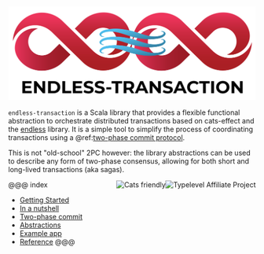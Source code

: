 <div align="center"><img src="logo.svg" width="700"/></div>

`endless-transaction` is a Scala library that provides a flexible functional abstraction to orchestrate distributed transactions based on cats-effect and the [endless](https://endless4s.github.io/) library. It is a simple tool to simplify the process of coordinating transactions using a @ref:[two-phase commit protocol](2pc.md).

This is not "old-school" 2PC however: the library abstractions can be used to describe any form of two-phase consensus, allowing for both short and long-lived transactions (aka sagas).

<div align="right">
<a href="https://typelevel.org/projects/affiliate/"><img src="https://typelevel.org/img/assets/typelevel-brand.svg" height="40px" align="right" alt="Typelevel Affiliate Project" /></a>
<img src="https://typelevel.org/cats/img/cats-badge.svg" height="40px" align="right" alt="Cats friendly"/>
</div>

@@@ index
* [Getting Started](getting-started.md)
* [In a nutshell](nutshell.md)
* [Two-phase commit](2pc.md)
* [Abstractions](abstractions.md)
* [Example app](example.md)
* [Reference](reference.md)
@@@
